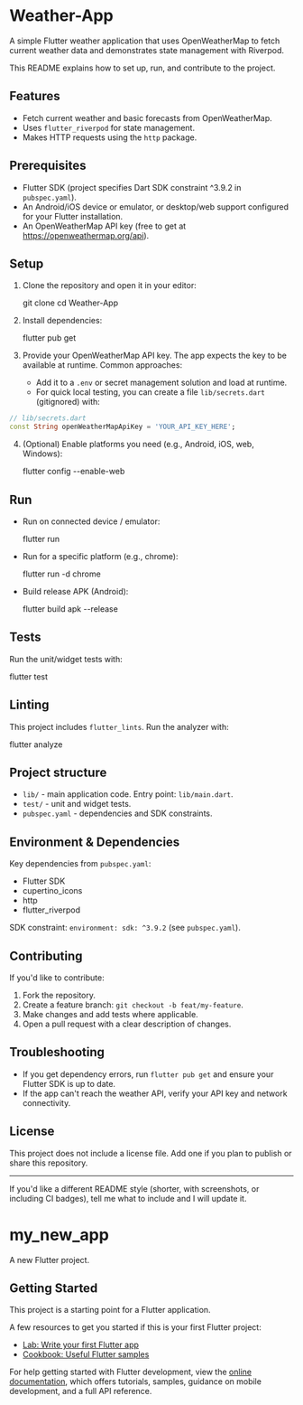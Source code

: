  # Weather-App

 A simple Flutter weather application that uses OpenWeatherMap to fetch current weather data and demonstrates state management with Riverpod.

 This README explains how to set up, run, and contribute to the project.

 ## Features

 - Fetch current weather and basic forecasts from OpenWeatherMap.
 - Uses `flutter_riverpod` for state management.
 - Makes HTTP requests using the `http` package.

 ## Prerequisites

 - Flutter SDK (project specifies Dart SDK constraint ^3.9.2 in `pubspec.yaml`).
 - An Android/iOS device or emulator, or desktop/web support configured for your Flutter installation.
 - An OpenWeatherMap API key (free to get at https://openweathermap.org/api).

 ## Setup

 1. Clone the repository and open it in your editor:

    git clone <repo-url>
    cd Weather-App

 2. Install dependencies:

    flutter pub get

 3. Provide your OpenWeatherMap API key. The app expects the key to be available at runtime. Common approaches:

    - Add it to a `.env` or secret management solution and load at runtime.
    - For quick local testing, you can create a file `lib/secrets.dart` (gitignored) with:

 ```dart
 // lib/secrets.dart
 const String openWeatherMapApiKey = 'YOUR_API_KEY_HERE';
 ```

 4. (Optional) Enable platforms you need (e.g., Android, iOS, web, Windows):

    flutter config --enable-web

 ## Run

 - Run on connected device / emulator:

   flutter run

 - Run for a specific platform (e.g., chrome):

   flutter run -d chrome

 - Build release APK (Android):

   flutter build apk --release

 ## Tests

 Run the unit/widget tests with:

   flutter test

 ## Linting

 This project includes `flutter_lints`. Run the analyzer with:

   flutter analyze

 ## Project structure

 - `lib/` - main application code. Entry point: `lib/main.dart`.
 - `test/` - unit and widget tests.
 - `pubspec.yaml` - dependencies and SDK constraints.

 ## Environment & Dependencies

 Key dependencies from `pubspec.yaml`:

 - Flutter SDK
 - cupertino_icons
 - http
 - flutter_riverpod

 SDK constraint: `environment: sdk: ^3.9.2` (see `pubspec.yaml`).

 ## Contributing

 If you'd like to contribute:

 1. Fork the repository.
 2. Create a feature branch: `git checkout -b feat/my-feature`.
 3. Make changes and add tests where applicable.
 4. Open a pull request with a clear description of changes.

 ## Troubleshooting

 - If you get dependency errors, run `flutter pub get` and ensure your Flutter SDK is up to date.
 - If the app can't reach the weather API, verify your API key and network connectivity.

 ## License

 This project does not include a license file. Add one if you plan to publish or share this repository.

 ---

 If you'd like a different README style (shorter, with screenshots, or including CI badges), tell me what to include and I will update it.
# my_new_app

A new Flutter project.

## Getting Started

This project is a starting point for a Flutter application.

A few resources to get you started if this is your first Flutter project:

- [Lab: Write your first Flutter app](https://docs.flutter.dev/get-started/codelab)
- [Cookbook: Useful Flutter samples](https://docs.flutter.dev/cookbook)

For help getting started with Flutter development, view the
[online documentation](https://docs.flutter.dev/), which offers tutorials,
samples, guidance on mobile development, and a full API reference.
